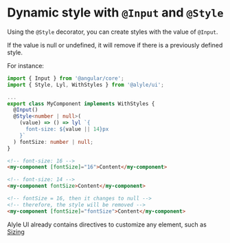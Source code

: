 # Dynamic style with `@Input` and `@Style`

Using the `@Style` decorator, you can create styles with the value of `@Input`.

If the value is null or undefined, it will remove if there is a previously defined style.

For instance:

```ts
import { Input } from '@angular/core';
import { Style, Lyl, WithStyles } from '@alyle/ui';

...
export class MyComponent implements WithStyles {
  @Input()
  @Style<number | null>(
    (value) => () => lyl `{
      font-size: ${value || 14}px
    }`
  ) fontSize: number | null;
}
```

```html
<!-- font-size: 16 -->
<my-component [fontSize]="16">Content</my-component>

<!-- font-size: 14 -->
<my-component fontSize>Content</my-component>

<!-- fontSize = 16, then it changes to null -->
<!-- therefore, the style will be removed -->
<my-component [fontSize]="fontSize">Content</my-component>
```

Alyle UI already contains directives to customize any element, such as [Sizing](./styles/sizing)

